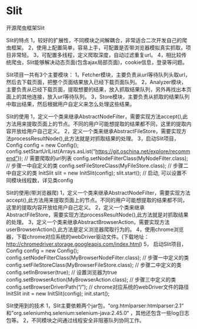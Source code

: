 # Slit
开源爬虫框架Slit

Slit的特点
1，较好的扩展性，不同模块之间解耦合，非常适合二次开发自己的爬虫框架。
2，使用上配置简单，容易上手，可配置是否带浏览器模拟真实抓取，项目非常轻。
3，可配置多线程，定义爬取深度，自动过滤重复url。
4，相比较传统爬虫，Slit能够解决动态页面(包含ajax局部页面)，cookie信息，登录等问题。


Slit项目一共有3个主要模块：
1，Fetcher模块，主要负责从url等待队列头取url，然后去下载页面，把整个页面结果放入已经下载页面队列。
2，Analyzer模块，主要负责从已经下载页面，提取想要的结果，放入抓取结果队列，另外再找出本页面上的其他连接，放入url等待队列。
3，Store模块，主要负责从抓取的结果队列中取出结果，然后根据用户自定义来怎么处理这些结果。


Slit的使用
1，定义一个类来继承AbstractNodeFilter，需要实现方法accept(),此方法用来提取页面上的节点。不同的用户可能想提取的结果都不同，这里的提取内容开放给用户自己定义。
2，定义一个类来继承AbstractFileStore，需要实现方法processResultNode(),此方法就是对抓取结果的处理。
3，启动Slit项目，
Config config = new Config();
config.setStartUrlList(Arrays.asList(“https://git.oschina.net/explore/recommend”));    //  需要爬取的url列表
config.setNodeFilterClass(MyNodeFilter.class);                                         //  步骤一中自定义的类
config.setFileStoreClass(MyFileStore.class);                                           //  步骤二中自定义的类
InitSlit slit = new InitSlit(config);
slit.start();                                                       //  启动, 可以设置不同模块线程数，详见类config



Slit的使用(带浏览器爬)
1，定义一个类来继承AbstractNodeFilter，需要实现方法accept(),此方法用来提取页面上的节点。不同的用户可能想提取的结果都不同，这里的提取内容开放给用户自己定义。
2，定义一个类来继承AbstractFileStore，需要实现方法processResultNode(),此方法就是对抓取结果的处理。
3，定义一个类来继承AbstractBrowserAction，需要实现方法userBrowserAction(),此方法是定义浏览器爬取行为的。
4，使用chrome浏览器，下载chrome对应系统的webDriver驱动文件。(下载地址：http://chromedriver.storage.googleapis.com/index.html)
5， 启动Slit项目，
Config config = new Config();
config.setNodeFilterClass(MyBrowserNodeFilter.class);         // 步骤一中定义的类
config.setFileStoreClass(MyBrowserFileStore.class);           // 步骤二中定义的类
config.setInBrowser(true);                                                      // 设置浏览器为true
config.setBrowserAction(MyBrowserAction.class);               // 步骤三中定义的类
config.setBrowserDriverPath(“/”);                 //  chrome对应系统的webDriver文件的路径
InitSlit init = new InitSlit(config);
init.start();



Slit使用到的技术
1，Slit主要依赖两个jar包，“org.htmlparser:htmlparser:2.1“ 和”org.seleniumhq.selenium:selenium-java:2.45.0“ ，其他还包含一些log日志包等。
2，不同模块之间通过线程安全非阻塞队列协同工作。




